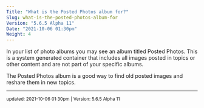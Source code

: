 ```yaml
---
Title: "What is the Posted Photos album for?"
Slug: what-is-the-posted-photos-album-for
Version: "5.6.5 Alpha 11"
Date: "2021-10-06 01:30pm"
Weight: 4
---
```


<p>In your list of photo albums you may see an album titled Posted Photos. This is a system generated container that includes all images posted in topics or other content and are not part of your specific albums.</p>

<p>The Posted Photos album is a good way to find old posted images and reshare them in new topics.</p>

<hr>
<small>
updated: 2021-10-06 01:30pm | Version: 5.6.5 Alpha 11
</small>